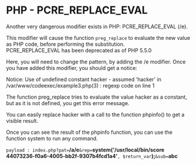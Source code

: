 # PHP - PCRE\_REPLACE\_EVAL

Another very dangerous modifier exists in PHP: PCRE\_REPLACE\_EVAL (/e).

This modifier will cause the function `preg_replace` to evaluate the new value as PHP code, before performing the substitution.\
PCRE\_REPLACE\_EVAL has been deprecated as of PHP 5.5.0

Here, you will need to change the pattern, by adding the /e modifier. Once you have added this modifier, you should get a notice:

Notice: Use of undefined constant hacker - assumed 'hacker' in /var/www/codeexec/example3.php(3) : regexp code on line 1

The function preg\_replace tries to evaluate the value hacker as a constant, but as it is not defined, you get this error message.

You can easily replace hacker with a call to the function phpinfo() to get a visible result.

Once you can see the result of the phpinfo function, you can use the function system to run any command.

`payload : index.php?pat=`**/a/e**`&rep=`**system('/usr/local/bin/score 44073236-f0a6-4005-bb2f-9307b4fcd1a4’**`, $return_var`**);**`&sub=`**abc**
